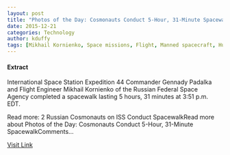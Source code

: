 ```yaml
---
layout: post
title: "Photos of the Day: Cosmonauts Conduct 5-Hour, 31-Minute Spacewalk"
date: 2015-12-21
categories: Technology
author: kduffy
tags: [Mikhail Kornienko, Space missions, Flight, Manned spacecraft, Human spaceflights, Space programs, NASA, Space-based economy, Space exploration, NASA programs, Space stations, Government programs, Space Shuttle program, Space program of Russia, Scientific exploration, Space agencies, Kennedy Space Center, Spaceflight timelines, International Space Station, Astronautics, Space Shuttle missions, Spaceflight, Human spaceflight, Outer space, Spacecraft, Spaceflight technologies, Aerospace engineering, Human spaceflight programs]
---
```





#### Extract
>

International Space Station Expedition 44 Commander Gennady Padalka and Flight Engineer Mikhail Kornienko of the Russian Federal Space Agency completed a spacewalk lasting 5 hours, 31 minutes at 3:51 p.m. EDT. 

Read more: 2 Russian Cosmonauts on ISS Conduct SpacewalkRead more about Photos of the Day: Cosmonauts Conduct 5-Hour, 31-Minute SpacewalkComments...



[Visit Link](http://www.pddnet.com/news/2015/08/photos-day-cosmonauts-conduct-5-hour-31-minute-spacewalk)


